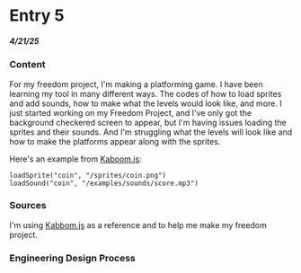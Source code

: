 # Entry 5
##### 4/21/25

### Content

For my freedom project, I'm making a platforming game. I have been learning my tool in many different ways. The codes of how to load sprites and add sounds, how to make what the levels would look like, and more. I just started working on my Freedom Project, and I've only got the background checkered screen to appear, but I'm having issues loading the sprites and their sounds. And I'm struggling what the levels will look like and how to make the platforms appear along with the sprites.

Here's an example from [Kaboom.js](https://kaboomjs.com/play?example=platformer):

```JS
loadSprite("coin", "/sprites/coin.png")
loadSound("coin", "/examples/sounds/score.mp3")
```

### Sources

I'm using [Kabbom.js](https://kaboomjs.com/play?example=platformer) as a reference and to help me make my freedom project.

### Engineering Design Process
